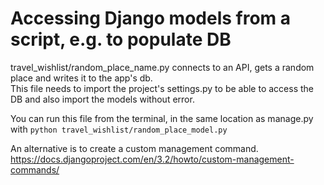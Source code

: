 # Accessing Django models from a script, e.g. to populate DB

travel_wishlist/random_place_name.py connects to an API, gets a random place and writes it to the app's db.   
This file needs to import the project's settings.py to be able to access the DB and also import the models without error.

You can run this file from the terminal, in the same location as manage.py with `python travel_wishlist/random_place_model.py` 

An alternative is to create a custom management command. https://docs.djangoproject.com/en/3.2/howto/custom-management-commands/